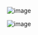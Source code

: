 ![image](https://github.com/jeuneseven/ReadingNotes/assets/8426758/2c68f586-dd57-44e9-b08b-3cd0303637c9)

![image](https://github.com/jeuneseven/ReadingNotes/assets/8426758/f0d05396-491a-4799-be0d-3ab2a768d139)

